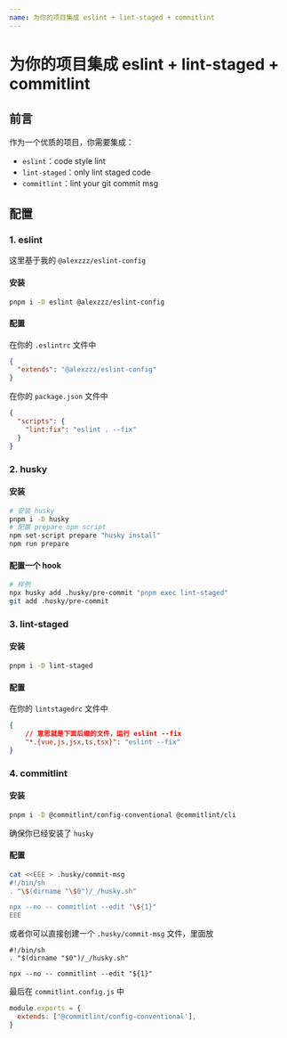 ```yaml
---
name: 为你的项目集成 eslint + lint-staged + commitlint
---
```


# 为你的项目集成 eslint + lint-staged + commitlint 

## 前言

作为一个优质的项目，你需要集成：

- `eslint`：code style lint
- `lint-staged`：only lint staged code
- `commitlint`：lint your git commit msg

## 配置

### 1. eslint

这里基于我的 `@alexzzz/eslint-config`

#### 安装

```bash
pnpm i -D eslint @alexzzz/eslint-config
```

#### 配置

在你的 `.eslintrc` 文件中

```json
{
  "extends": "@alexzzz/eslint-config"
}
```

在你的 `package.json` 文件中

```json
{
  "scripts": {
    "lint:fix": "eslint . --fix"
  }
}
```

### 2. husky

#### 安装

```bash
# 安装 husky
pnpm i -D husky
# 配置 prepare npm script
npm set-script prepare "husky install"
npm run prepare
```

#### 配置一个 hook

```bash
# 样例
npx husky add .husky/pre-commit "pnpm exec lint-staged"
git add .husky/pre-commit
```

### 3. lint-staged

#### 安装

```bash
pnpm i -D lint-staged
```

#### 配置

在你的 `lintstagedrc` 文件中

```json
{
    // 意思就是下面后缀的文件，运行 eslint --fix
    "*.{vue,js,jsx,ts,tsx}": "eslint --fix"
}
```

### 4. commitlint

#### 安装

```bash
pnpm i -D @commitlint/config-conventional @commitlint/cli
```

确保你已经安装了 `husky`

#### 配置

```bash
cat <<EEE > .husky/commit-msg
#!/bin/sh
. "\$(dirname "\$0")/_/husky.sh"

npx --no -- commitlint --edit "\${1}"
EEE
```

或者你可以直接创建一个 `.husky/commit-msg` 文件，里面放

```
#!/bin/sh
. "$(dirname "$0")/_/husky.sh"

npx --no -- commitlint --edit "${1}"
```

最后在 `commitlint.config.js` 中

```js
module.exports = {
  extends: ['@commitlint/config-conventional'],
}
```